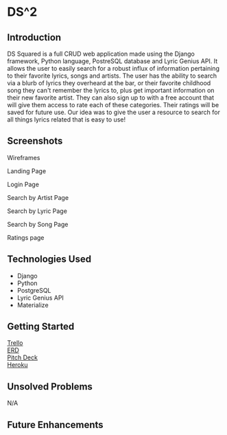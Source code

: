 # DS^2 

## Introduction
DS Squared is a full CRUD web application made using the Django framework, Python language, PostreSQL database and Lyric Genius API. It allows the user to easily search for a robust influx of information pertaining to their favorite lyrics, songs and artists. The user has the ability to search via a blurb of lyrics they overheard at the bar, or their favorite childhood song they can't remember the lyrics to, plus get important information on their new favorite artist. They can also sign up to with a free account that will give them access to rate each of these categories. Their ratings will be saved for future use. Our idea was to give the user a resource to search for all things lyrics related that is easy to use!

## Screenshots
Wireframes


Landing Page
![]()

Login Page
![]()

Search by Artist Page
![]()

Search by Lyric Page
![]()

Search by Song Page 
![]()

Ratings page
![]()


## Technologies Used
- Django
- Python
- PostgreSQL
- Lyric Genius API
- Materialize

## Getting Started

[Trello](https://trello.com/b/3j4AWuX8/project-4-board)\
[ERD](https://drawsql.app/k-8/diagrams/project-4)\
[Pitch Deck](https://www.canva.com/design/DAE6sZopvqs/FldBPvVw22ddH5hl0NM2qw/edit?layoutQuery=presentations+%2816%3A9%29)\
[Heroku]()

## Unsolved Problems
N/A

## Future Enhancements